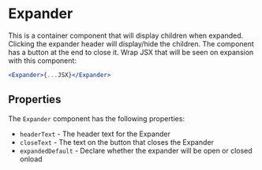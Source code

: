 # Expander

This is a container component that will display children when expanded.
Clicking the expander header will display/hide the children.
The component has a button at the end to close it.
Wrap JSX that will be seen on expansion with this component:

```jsx
<Expander>{...JSX}</Expander>
```

## Properties

The `Expander` component has the following properties:

- `headerText` - The header text for the Expander
- `closeText` - The text on the button that closes the Expander
- `expandedDefault` - Declare whether the expander will be open or closed onload
